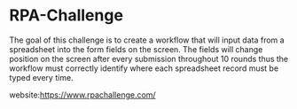 # RPA-Challenge

The goal of this challenge is to create a workflow that will input data from a spreadsheet into the form fields on the screen.
The fields will change position on the screen after every submission throughout 10 rounds thus the workflow must correctly identify where each spreadsheet record must be typed every time.

website:https://www.rpachallenge.com/

